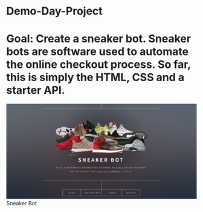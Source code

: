 # Demo-Day-Project
# Goal: Create a sneaker bot. Sneaker bots are software used to automate the online checkout process. So far, this is simply the HTML, CSS and a starter API.

![alt tag](sneakerbot.png)
Sneaker Bot
